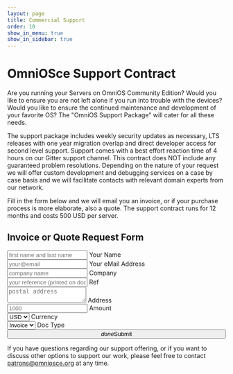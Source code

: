 ```yaml
---
layout: page
title: Commercial Support
order: 10
show_in_menu: true
show_in_sidebar: true
---
```


# OmniOSce Support Contract

Are you running your Servers on OmniOS Community Edition? Would you like to
ensure you are not left alone if you run into trouble with the devices?
Would you like to ensure the continued maintenance and development of your
favorite OS? The "OmniOS Support Package" will cater for all these needs.

The support package includes weekly security updates as necessary, LTS releases with
one year migration overlap and direct developer access for second level
support.  Support comes with a best effort reaction time of 4 hours on our
Gitter support channel.  This contract does NOT include any guaranteed
problem resolutions.  Depending on the nature of your request we will offer
custom development and debugging services on a case by case basis and we
will facilitate contacts with relevant domain experts from our network.

Fill in the form below and we will email you an invoice, or if your purchase
process is more elaborate, also a quote.  The support contract runs for 12
months and costs 500 USD per server.


<form id="invoice-form">

<h2>Invoice or Quote Request Form</h2>

<div class="row">
<div class="input-field col s12 m6">
    <input placeholder="first name and last name" name="name" id="name_fld" type="text" class="validate">
    <label for="name">Your Name</label>
</div>
<div class="input-field col s12 m6">
    <input placeholder="your@email" name="email" id="email_fld" type="email" class="validate">
    <label for="name">Your eMail Address</label>
</div>
<div class="input-field col s12 m6">
    <input placeholder="company name" name="company" id="company_fld" type="text" class="validate">
    <label for="name">Company</label>
</div>
<div class="input-field col s12 m6">
    <input placeholder="your reference (printed on document)" name="ref" id="ref_fld" type="text" class="validate">
    <label for="name">Ref</label>
</div>
<div class="input-field col s12">
    <textarea placeholder="postal address" name="address" id="address_fld" class="materialize-textarea validate"></textarea>
    <label for="address">Address</label>
</div>
<div class="input-field col s8 m2">
    <input placeholder="1000" name="amount" id="amount_fld" type="text" class="validate">
    <label>Amount</label>
</div>
<div class="input-field col s4 m2">
    <select id="currency_fld">
      <option default value="USD">USD</option>
      <option value="GBP">GBP</option>
      <option value="EUR">EUR</option>
      <option value="CHF">CHF</option>
    </select>
    <label>Currency</label>
</div>
<div class="input-field col s4 m3 l2">
    <select id="type_fld">
      <option value="invoice">Invoice</option>
      <option value="quote">Quote</option>
    </select>
    <label>Doc Type</label>
</div>
<div class="col s8 m5 l6">
    <button style="width: 100%" id="get-invoice" class="btn waves-effect waves-light btn-large" type="submit" name="action"><i class="material-icons
right">done</i>Submit</button>
</div>
</div>
</form>
<div id="notice"></div>

<script>
(function(){
    document.getElementById('invoice-form').addEventListener('submit', function(e) {
       e.preventDefault();
       var data = {};
       ['name','company','address',
        'currency','type','amount','email','ref'].forEach(function(fld,i){
	   data[fld] = jQuery('#' + fld + '_fld').val();
       });
       jQuery.ajax('https://apps.omniosce.org/invoice/request', {
          dataType: 'json',
          method: 'POST',
          contentType: 'application/json; charset=utf-8',
          data: JSON.stringify(data),
          success: function(msg){
	    switch (msg.status){
	       case 'ok':
		  jQuery('#invoice-form').slideUp();
	          jQuery('#notice').html(
                    '<h2><i class="material-icons">check</i> ' +
                    'Check your mailbox. We have sent you the invoice download link.'
	  	    +'</h2>' +
                    '<h3>Please contact ' +
                    '<a href="mailto:patrons@omniosce.org">patrons@omniosce.org</a> ' +
                    'if the message does not arrive within a few minutes.</h3>'
                  );
		  break;
		case 'error':
		   var $label = jQuery('#'+msg.target + ' + label');
		   var $field = jQuery('#'+msg.target);
		   if ($label){
			$label.attr('data-error',msg.text);
                        $field.addClass('invalid');
                        $field[0].scrollIntoView();
                        $field.focus();
			break;
		    }
		default:
		   jQuery('#notice').html('<h2><i class="material-icons">sms_failed</i> ' +
	            'There was a problem processing your request: ' + msg.text
		    + ' Please contact <a href="mailto:patrons@omniosce.org">patrons@omniosce.org</a>.</h2>');
	     }	   
          },
          error: function(xhr,status){
             jQuery('#notice').html('<h2><i class="material-icons">sms_failed</i> ' +
                'There was a problem processing your request. Please contact ' +
                '<a href="mailto:patrons@omniosce.org">patrons@omniosce.org</a>.</h2>');
          }
       });
   });
})();</script>

If you have questions regarding our support offering, or if you want to
discuss other options to support our work, please feel free to contact <a
href="mailto:patrons@omniosce.org">patrons@omniosce.org</a> at any time.
